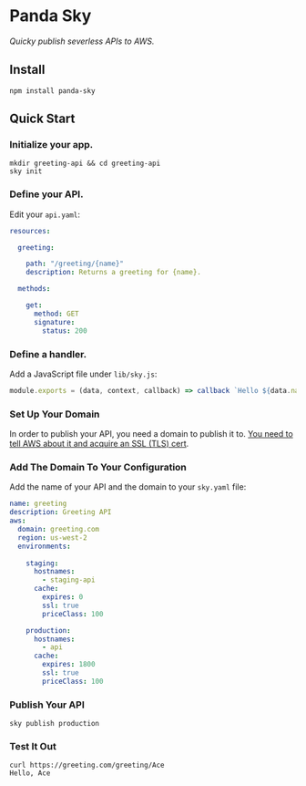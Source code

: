 # Panda Sky

_Quicky publish severless APIs to AWS._

## Install

    npm install panda-sky

## Quick Start

### Initialize your app.

    mkdir greeting-api && cd greeting-api
    sky init
    
### Define your API.

Edit your `api.yaml`:

```yaml
resources:

  greeting:

    path: "/greeting/{name}"
    description: Returns a greeting for {name}.

  methods:

    get:
      method: GET
      signature:
        status: 200
```

### Define a handler.

Add a JavaScript file under `lib/sky.js`:

```javascript
module.exports = (data, context, callback) => callback `Hello ${data.name}!`
```

### Set Up Your Domain

In order to publish your API, you need a domain to publish it to.
[You need to tell AWS about it and acquire an SSL (TLS) cert][domain-setup].

[domain-setup]:https://www.pandastrike.com/open-source/haiku9/publish/aws-setup

### Add The Domain To Your Configuration

Add the name of your API and the domain to your `sky.yaml` file:

```yaml
name: greeting
description: Greeting API
aws:
  domain: greeting.com
  region: us-west-2
  environments:
  
    staging:
      hostnames:
        - staging-api
      cache:
        expires: 0
        ssl: true
        priceClass: 100

    production:
      hostnames:
        - api
      cache:
        expires: 1800
        ssl: true
        priceClass: 100
```

### Publish Your API

    sky publish production

### Test It Out

    curl https://greeting.com/greeting/Ace
    Hello, Ace
